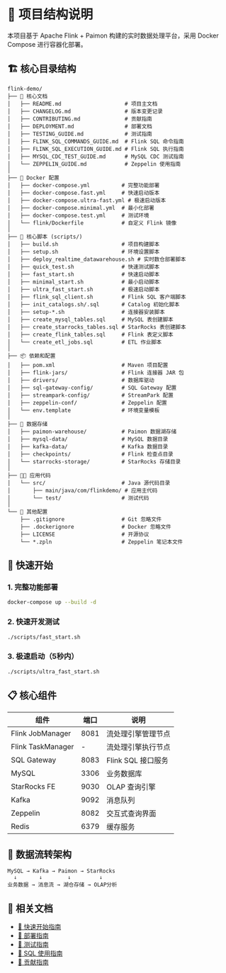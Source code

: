 # 📁 项目结构说明

本项目基于 Apache Flink + Paimon 构建的实时数据处理平台，采用 Docker Compose 进行容器化部署。

## 🏗️ 核心目录结构

```
flink-demo/
├── 📄 核心文档
│   ├── README.md                    # 项目主文档
│   ├── CHANGELOG.md                 # 版本变更记录
│   ├── CONTRIBUTING.md              # 贡献指南
│   ├── DEPLOYMENT.md                # 部署文档
│   ├── TESTING_GUIDE.md             # 测试指南
│   ├── FLINK_SQL_COMMANDS_GUIDE.md  # Flink SQL 命令指南
│   ├── FLINK_SQL_EXECUTION_GUIDE.md # Flink SQL 执行指南
│   ├── MYSQL_CDC_TEST_GUIDE.md      # MySQL CDC 测试指南
│   └── ZEPPELIN_GUIDE.md            # Zeppelin 使用指南
│
├── 🐳 Docker 配置
│   ├── docker-compose.yml          # 完整功能部署
│   ├── docker-compose.fast.yml     # 快速启动版本
│   ├── docker-compose.ultra-fast.yml # 极速启动版本
│   ├── docker-compose.minimal.yml  # 最小化部署
│   ├── docker-compose.test.yml     # 测试环境
│   └── flink/Dockerfile            # 自定义 Flink 镜像
│
├── 🔧 核心脚本 (scripts/)
│   ├── build.sh                    # 项目构建脚本
│   ├── setup.sh                    # 环境设置脚本
│   ├── deploy_realtime_datawarehouse.sh # 实时数仓部署脚本
│   ├── quick_test.sh               # 快速测试脚本
│   ├── fast_start.sh               # 快速启动脚本
│   ├── minimal_start.sh            # 最小启动脚本
│   ├── ultra_fast_start.sh         # 极速启动脚本
│   ├── flink_sql_client.sh         # Flink SQL 客户端脚本
│   ├── init_catalogs.sh/.sql       # Catalog 初始化脚本
│   ├── setup-*.sh                  # 连接器安装脚本
│   ├── create_mysql_tables.sql     # MySQL 表创建脚本
│   ├── create_starrocks_tables.sql # StarRocks 表创建脚本
│   ├── create_flink_tables.sql     # Flink 表定义脚本
│   └── create_etl_jobs.sql         # ETL 作业脚本
│
├── 📦 依赖和配置
│   ├── pom.xml                     # Maven 项目配置
│   ├── flink-jars/                 # Flink 连接器 JAR 包
│   ├── drivers/                    # 数据库驱动
│   ├── sql-gateway-config/         # SQL Gateway 配置
│   ├── streampark-config/          # StreamPark 配置
│   ├── zeppelin-conf/              # Zeppelin 配置
│   └── env.template                # 环境变量模板
│
├── 💾 数据存储
│   ├── paimon-warehouse/           # Paimon 数据湖存储
│   ├── mysql-data/                 # MySQL 数据目录
│   ├── kafka-data/                 # Kafka 数据目录
│   ├── checkpoints/                # Flink 检查点目录
│   └── starrocks-storage/          # StarRocks 存储目录
│
├── 👨‍💻 应用代码
│   └── src/                        # Java 源代码目录
│       ├── main/java/com/flinkdemo/ # 应用主代码
│       └── test/                   # 测试代码
│
└── 📓 其他配置
    ├── .gitignore                  # Git 忽略文件
    ├── .dockerignore               # Docker 忽略文件
    ├── LICENSE                     # 开源协议
    └── *.zpln                      # Zeppelin 笔记本文件
```

## 🚀 快速开始

### 1. 完整功能部署
```bash
docker-compose up --build -d
```

### 2. 快速开发测试
```bash
./scripts/fast_start.sh
```

### 3. 极速启动（5秒内）
```bash
./scripts/ultra_fast_start.sh
```

## 📋 核心组件

| 组件 | 端口 | 说明 |
|------|------|------|
| Flink JobManager | 8081 | 流处理引擎管理节点 |
| Flink TaskManager | - | 流处理引擎执行节点 |
| SQL Gateway | 8083 | Flink SQL 接口服务 |
| MySQL | 3306 | 业务数据库 |
| StarRocks FE | 9030 | OLAP 查询引擎 |
| Kafka | 9092 | 消息队列 |
| Zeppelin | 8082 | 交互式查询界面 |
| Redis | 6379 | 缓存服务 |

## 🔄 数据流转架构

```
MySQL → Kafka → Paimon → StarRocks
  ↓       ↓        ↓         ↓
业务数据 → 消息流 → 湖仓存储 → OLAP分析
```

## 📖 相关文档

- [🚀 快速开始指南](README.md#quick-start)
- [🔧 部署指南](DEPLOYMENT.md)
- [🧪 测试指南](TESTING_GUIDE.md)
- [📖 SQL 使用指南](FLINK_SQL_COMMANDS_GUIDE.md)
- [🤝 贡献指南](CONTRIBUTING.md) 